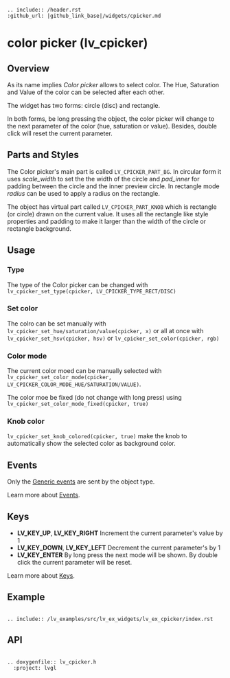 ```eval_rst
.. include:: /header.rst 
:github_url: |github_link_base|/widgets/cpicker.md
```
# color picker (lv_cpicker)

## Overview
As its name implies *Color picker* allows to select color. The Hue, Saturation and Value of the color can be selected after each other. 

The widget has two forms: circle (disc) and rectangle.

In both forms, be long pressing the object, the color picker will change to the next parameter of the color (hue, saturation or value).
Besides, double click will reset the current parameter.

## Parts and Styles
The Color picker's main part is called `LV_CPICKER_PART_BG`. In circular form it uses *scale_width* to set the the width of the circle and *pad_inner* for padding between the circle and the inner preview circle. 
In rectangle mode *radius* can be used to apply a radius on the rectangle.

The object has  virtual part called `LV_CPICKER_PART_KNOB` which is rectangle (or circle) drawn on the current value. 
It uses all the rectangle like style properties and padding to make it larger than the width of the circle or rectangle background.

## Usage

### Type

The type of the Color picker can be changed with `lv_cpicker_set_type(cpicker, LV_CPICKER_TYPE_RECT/DISC)`


### Set color

The colro can be set manually with `lv_cpicker_set_hue/saturation/value(cpicker, x)` or all at once with `lv_cpicker_set_hsv(cpicker, hsv)` or `lv_cpicker_set_color(cpicker, rgb)`

### Color mode

The current color moed can be manually selected with `lv_cpicker_set_color_mode(cpicker, LV_CPICKER_COLOR_MODE_HUE/SATURATION/VALUE)`.

The color moe be fixed (do not change with long press) using `lv_cpicker_set_color_mode_fixed(cpicker, true)`

### Knob color
`lv_cpicker_set_knob_colored(cpicker, true)` make the knob to automatically show the selected color as background color.

## Events
Only the [Generic events](../overview/event.html#generic-events) are sent by the object type.

Learn more about [Events](/overview/event).

## Keys
- **LV_KEY_UP**, **LV_KEY_RIGHT** Increment the current parameter's value by 1
- **LV_KEY_DOWN**, **LV_KEY_LEFT** Decrement the current parameter's by 1
- **LV_KEY_ENTER** By long press the next mode will be shown. By double click the current parameter will be reset.

Learn more about [Keys](/overview/indev).

## Example

```eval_rst

.. include:: /lv_examples/src/lv_ex_widgets/lv_ex_cpicker/index.rst

```

## API

```eval_rst

.. doxygenfile:: lv_cpicker.h
  :project: lvgl

```
